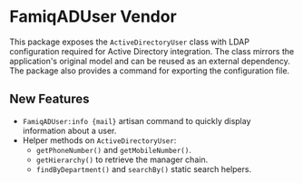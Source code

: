 # FamiqADUser Vendor

This package exposes the `ActiveDirectoryUser` class with LDAP configuration
required for Active Directory integration. The class mirrors the application's
original model and can be reused as an external dependency. The package also
provides a command for exporting the configuration file.

## New Features

- `FamiqADUser:info {mail}` artisan command to quickly display information about a user.
- Helper methods on `ActiveDirectoryUser`:
  - `getPhoneNumber()` and `getMobileNumber()`.
  - `getHierarchy()` to retrieve the manager chain.
  - `findByDepartment()` and `searchBy()` static search helpers.
